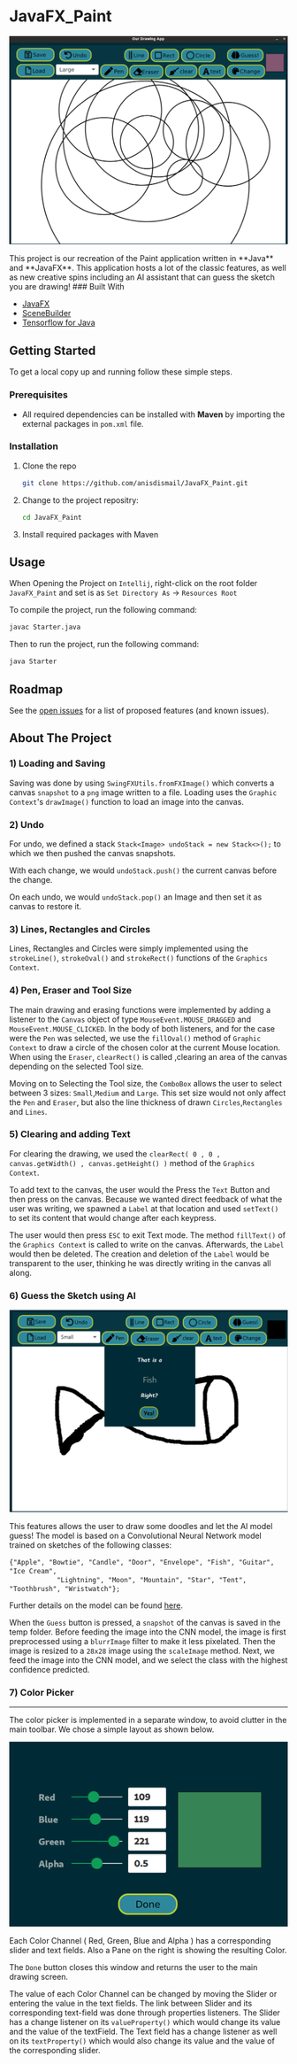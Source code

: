 # JavaFX_Paint

<p align="center">
<img src= Pictures/MainGUIScreenShot.png>
</p>
This project is our recreation of the Paint application written in **Java** and **JavaFX**.
This application hosts a lot of the classic features, as well as new creative spins including an AI assistant that can guess the sketch you are drawing!
### Built With

* [JavaFX](https://openjfx.io/)
* [SceneBuilder](https://gluonhq.com/products/scene-builder/)
* [Tensorflow for Java](https://www.tensorflow.org/jvm)

<!-- GETTING STARTED -->
## Getting Started

To get a local copy up and running follow these simple steps.

### Prerequisites

* All required dependencies can be installed with **Maven** by importing the external packages in ```pom.xml``` file.

### Installation

1. Clone the repo
   ```sh
   git clone https://github.com/anisdismail/JavaFX_Paint.git
   ```
2. Change to the project repositry:
   ```sh
   cd JavaFX_Paint
   ```

3. Install required packages with Maven
   

<!-- USAGE EXAMPLES -->
## Usage

When Opening the Project on `Intellij`, right-click on the root folder `JavaFX_Paint` and set is as `Set Directory As` -> `Resources Root` 

To compile the project, run the following command:
   ```sh
   javac Starter.java
   ```
Then to run the project, run the following command:
```sh
java Starter
```
## Roadmap

See the [open issues](https://github.com/anisdismail/JavaFX_Paint/issues) for a list of proposed features (and known issues).

## About The Project

### 1) Loading and Saving

Saving was done by using `SwingFXUtils.fromFXImage()` which converts a canvas `snapshot`
to a `png` image written to a file.
Loading uses the `Graphic Context`'s `drawImage()` function to load an image into the canvas.

### 2) Undo

For undo, we defined a stack `Stack<Image> undoStack = new Stack<>();` to which
we then pushed the canvas snapshots. 

With each change, we would `undoStack.push()` the current canvas before the change.

On each undo, we would `undoStack.pop()` an Image and then set it as canvas to restore it.

### 3) Lines, Rectangles and Circles

Lines, Rectangles and Circles were simply implemented using the `strokeLine()`, `strokeOval()` and `strokeRect()` functions of the `Graphics Context`.

### 4) Pen, Eraser and Tool Size

The main drawing and erasing functions were implemented by adding a listener to the `Canvas` object of type `MouseEvent.MOUSE_DRAGGED` and `MouseEvent.MOUSE_CLICKED`.
In the body of both listeners, and for the case were the `Pen` was selected, we use the `fillOval()` method of `Graphic Context` to draw a circle of the chosen color
at the current Mouse location. When using the `Eraser`, `clearRect()` is called ,clearing an area of the canvas depending on the selected Tool size.

Moving on to Selecting the Tool size, the `ComboBox` allows the user to select between 3 sizes:
`Small`,`Medium` and `Large`. This set size would not only affect the `Pen` and `Eraser`, but also the line thickness of drawn `Circles`,`Rectangles` and `Lines`.

### 5) Clearing and adding Text

For clearing the drawing, we used the `clearRect( 0 , 0 , canvas.getWidth() , canvas.getHeight() )` method of the `Graphics Context`.

To add text to the canvas, the user would the Press the `Text` Button and then press on the canvas. Because we wanted direct feedback
of what the user was writing, we spawned a `Label` at that location and used `setText()` to set its content that would change after
each keypress.

The user would then press `ESC` to exit Text mode. The method `fillText()` of the `Graphics Context` is called
to write on the canvas. Afterwards, the `Label` would then be deleted. The creation and deletion of the `Label` would be transparent to the user, thinking he was directly writing in the canvas all along.

### 6) Guess the Sketch using AI
<p align="center">
<img src= Pictures/guessFishSketchScreenshot.png>
</p>

This features allows the user to draw some doodles and let the AI model guess!
The model is based on a Convolutional Neural Network model trained on sketches of the following classes:
```
{"Apple", "Bowtie", "Candle", "Door", "Envelope", "Fish", "Guitar", "Ice Cream",
            "Lightning", "Moon", "Mountain", "Star", "Tent", "Toothbrush", "Wristwatch"};
```
Further details on the model can be found [here](https://github.com/akshaybahadur21/QuickDraw).

When the `Guess` button is pressed, a `snapshot` of the canvas is saved in the temp folder. Before feeding the 
image into the CNN model, the image is first preprocessed using a `blurrImage` filter to make it less pixelated. Then
the image is resized to a `28x28` image using the `scaleImage` method. Next, we feed the image into the CNN model, and we select the class with the highest confidence predicted.

### 7) Color Picker 

---

The color picker is implemented in a separate window, to avoid clutter in the main toolbar. We chose a simple layout as shown below.

<p align="center">
<img src= Pictures/ColorPickerScreenshot.png>
</p>

Each Color Channel ( Red, Green, Blue and Alpha ) has a corresponding slider
and text fields. Also a Pane on the right is showing the resulting Color.

The `Done` button closes this window and returns the user to the main drawing screen.

The value of each Color Channel can be changed by moving the Slider or entering the value in the text fields.
The link between Slider and its corresponding text-field was done through properties listeners.
The Slider has a change listener on its `valueProperty()` which would change its value and the value of the textField.
The Text field has a change listener as well on its `textProperty()` which would also change its value and the value of the corresponding slider.